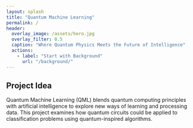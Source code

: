 ```yaml
---
layout: splash
title: "Quantum Machine Learning"
permalink: /
header:
  overlay_image: /assets/hero.jpg
  overlay_filter: 0.5
  caption: "Where Quantum Physics Meets the Future of Intelligence"
  actions:
    - label: "Start with Background"
      url: "/background/"
---
```


## Project Idea
Quantum Machine Learning (QML) blends quantum computing principles with artificial intelligence to explore new ways of learning and processing data. This project examines how quantum circuits could be applied to classification problems using quantum-inspired algorithms.

